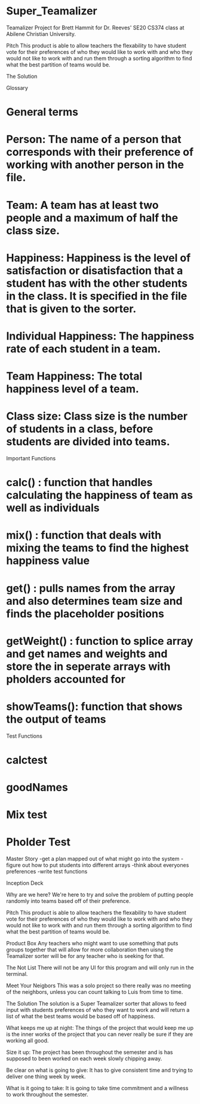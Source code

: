 # Super_Teamalizer
Teamalizer Project for Brett Hammit for Dr. Reeves' SE20 CS374 class at Abilene Christian University. 


Pitch
This product is able to allow teachers the flexability to have student vote for their preferences of who they would like to work with and who they would not like to work with and run them through a sorting algorithm to find what the best partition of teams would be.

The Solution


Glossary
# General terms
# Person: The name of a person that corresponds with their preference of working with another person in the file.
# Team: A team has at least two people and a maximum of half the class size.
# Happiness: Happiness is the level of satisfaction or disatisfaction that a student has with the other students in the class. It is specified in the file that is given to the sorter.
# Individual Happiness: The happiness rate of each student in a team.
# Team Happiness: The total happiness level of a team.
# Class size: Class size is the number of students in a class, before students are divided into teams.

Important Functions
# calc() : function that handles calculating the happiness of team as well as individuals
# mix() : function that deals with mixing the teams to find the highest happiness value
# get() : pulls names from the array and also determines team size and finds the placeholder positions
# getWeight() : function to splice array and get names and weights and store the in seperate arrays with pholders accounted for
# showTeams(): function that shows the output of teams

Test Functions
# calctest
# goodNames
# Mix test
# Pholder Test


Master Story
-get a plan mapped out of what might go into the system
-figure out how to put students into different arrays
-think about everyones preferences
-write test functions


Inception Deck


Why are we here?
We're here to try and solve the problem of putting people randomly into teams based off of their preference.


Pitch
This product is able to allow teachers the flexability to have student vote for their preferences of who they would like to work with and who they would not like to work with and run them through a sorting algorithm to find what the best partition of teams would be.

Product Box
Any teachers who might want to use something that puts groups together that will allow for more collaboration then uisng the Teamalizer sorter will be for any teacher who is seeking for that.

The Not List
There will not be any UI for this program and will only run in the terminal.

Meet Your Neigbors
This was a solo project so there really was no meeting of the neighbors, unless you can count talking to Luis from time to time.

The Solution
The solution is a Super Teamalizer sorter that allows to feed input with students preferences of who they want to work and will return a list of what the best teams would be based off of happiness.


What keeps me up at night:
The things of the project that would keep me up is the inner works of the project that you can never really be sure if they are working all good.


Size it up:
The project has been throughout the semester and is has supposed to been worked on each week slowly chipping away.


Be clear on what is going to give:
It has to give consistent time and trying to deliver one thing week by week.


What is it going to take:
It is going to take time commitment and a willness to work throughout the semester.

